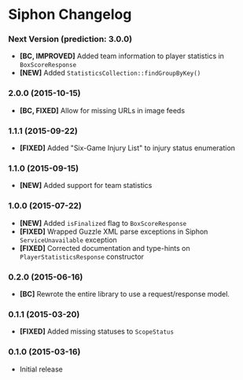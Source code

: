 # Siphon Changelog

### Next Version (prediction: 3.0.0)

* **[BC, IMPROVED]** Added team information to player statistics in `BoxScoreResponse`
* **[NEW]** Added `StatisticsCollection::findGroupByKey()`

### 2.0.0 (2015-10-15)

* **[BC, FIXED]** Allow for missing URLs in image feeds

### 1.1.1 (2015-09-22)

* **[FIXED]** Added "Six-Game Injury List" to injury status enumeration

### 1.1.0 (2015-09-15)

* **[NEW]** Added support for team statistics

### 1.0.0 (2015-07-22)

* **[NEW]** Added `isFinalized` flag to `BoxScoreResponse`
* **[FIXED]** Wrapped Guzzle XML parse exceptions in Siphon `ServiceUnavailable` exception
* **[FIXED]** Corrected documentation and type-hints on `PlayerStatisticsResponse` constructor

### 0.2.0 (2015-06-16)

* **[BC]** Rewrote the entire library to use a request/response model.

### 0.1.1 (2015-03-20)

* **[FIXED]** Added missing statuses to `ScopeStatus`

### 0.1.0 (2015-03-16)

* Initial release
